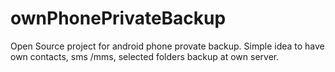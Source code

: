 # ownPhonePrivateBackup
Open Source project for android phone provate backup. Simple idea to have own contacts, sms /mms, selected folders backup at own server.
